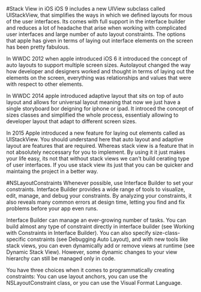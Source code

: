 #Stack View in iOS
iOS 9 includes a new UIView subclass called UIStackView, that simplifies the ways in which we defined layouts for mous of the user interfaces. Its comes with full support in the interface builder and reduces a lot of headache that arise when working with complicated user interfaces and large number of auto layout constraints. The options that apple has given in terms of laying out interface elements on the screen has been pretty fabulous. 

In WWDC 2012 when apple introduced iOS 6 it introduced the concept of auto layouts to support multiple screen sizes. Autolayout changed the way how developer and designers worked and thought in terms of laying out the elements on the screen, everything was relationships and values that were with respect to other elements. 

In WWDC 2014 apple introduced adaptive layout that sits on top of auto layout  and allows for universal layout meaning that now we just have a single storyboard bor deigning for iphone or ipad. It introced the concept of sizes classes and simplified the whole process, essentialy allowing to developer layout that adapt to different screen sizes. 

In 2015 Apple introduced a new feature for laying out elements called as UIStackView. You should understand here that auto layout and adaptive layout are features that are required. Whereas stack view is a feature that in not absolutely neccessary for you to implement. By using it it just makes your life easy, its not that without stack views we can't build cerating type of user interfaces. If you use stack view its just that you can be quicker and maintaing the project in a better way.


#NSLayoutConstraints
Whenever possible, use Interface Builder to set your constraints. Interface Builder provides a wide range of tools to visualize, edit, manage, and debug your constraints. By analyzing your constraints, it also reveals many common errors at design time, letting you find and fix problems before your app even runs.

Interface Builder can manage an ever-growing number of tasks. You can build almost any type of constraint directly in interface builder (see Working with Constraints in Interface Builder). You can also specify size-class-specific constraints (see Debugging Auto Layout), and with new tools like stack views, you can even dynamically add or remove views at runtime (see Dynamic Stack View). However, some dynamic changes to your view hierarchy can still be managed only in code.

You have three choices when it comes to programmatically creating constraints: You can use layout anchors, you can use the NSLayoutConstraint class, or you can use the Visual Format Language.


